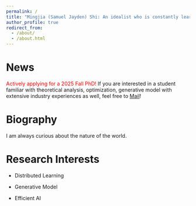 ```yaml
---
permalink: /
title: "Mingjia (Samuel Jayden) Shi: An idealist who is constantly learning and practicing."
author_profile: true
redirect_from: 
  - /about/
  - /about.html
---
```


News
======
<font color="red">Actively applying for a 2025 Fall PhD!</font> If you are interested in a student familiar with theoretical analysis, optimization, generative model with extensive industry experiences as well, feel free to [Mail](3101ihs@gmail.com)!

Biography
======
I am always curious about the nature of the world.

Research Interests
======


- Distributed Learning


- Generative Model


- Efficient AI